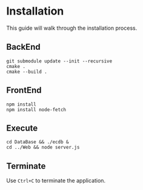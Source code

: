 # Installation

This guide will walk through the installation process.

## BackEnd

```shell
git submodule update --init --recursive
cmake .
cmake --build .
```

## FrontEnd

```shell
npm install
npm install node-fetch
```

## Execute

```shell
cd DataBase && ./ecdb &
cd ../Web && node server.js
```

## Terminate

Use `Ctrl+C` to terminate the application.
